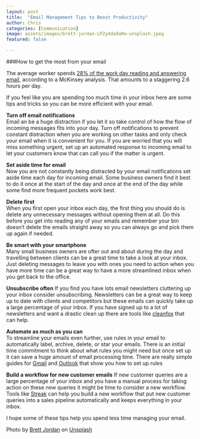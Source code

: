 ```yaml
---
layout: post
title:  "Email Management Tips to Boost Productivity"
author: Chris
categories: [Communication]
image: assets/images/brett-jordan-LPZy4da9aRo-unsplash.jpeg
featured: false

---
```


###How to get the most from your email

The average worker spends [28% of the work day reading and answering email](https://www.mckinsey.com/industries/high-tech/our-insights/the-social-economy), according to a McKinsey analysis. That amounts to a staggering 2.6 hours per day.

If you feel like you are spending too much time in your inbox here are some tips and tricks so you can be more efficient with your email.

**Turn off email notifications**  
Email an be a huge distraction if you let it so take control of how the flow of incoming messages fits into your day. Turn off notifications to prevent constant distraction when you are working on other tasks and only check your email when it is convenient for you. If you are worried that you will miss something urgent, set up an automated response to incoming email to let your customers know that can call you if the matter is urgent.

**Set aside time for email**  
Now you are not constantly being distracted by your email notifications set aside time each day for incoming email. Some business owners find it best to do it once at the start of the day and once at the end of the day while some find more frequent pockets work best.

**Delete first**  
When you first open your inbox each day, the first thing you should do is delete any unnecessary messages without opening them at all. Do this before you get into reading any of your emails and remember your bin doesn’t delete the emails straight away so you can always go and pick them up again if needed.

**Be smart with your smartphone**  
Many small business owners are ofter out and about during the day and travelling between clients can be a great time to take a look at your inbox. Just deleting messages to leave you with ones you need to action when you have more time can be a great way to have a more streamlined inbox when you get back to the office.

**Unsubscribe often**
If you find you have lots email newsletters cluttering up your inbox consider unsubscribing. Newsletters can be a great way to keep up to date with clients and competitors but these emails can quickly take up a large percentage of your inbox. If you have signed up to a lot of newsletters and want a drastic clean up there are tools like [cleanfox](https://www.cleanfox.io/en/) that can help.

**Automate as much as you can**  
To streamline your emails even further, use rules in your email to automatically label, archive, delete, or star your emails. There is an initial time commitment to think about what rules you might need but once set up it can save a huge amount of email processing time. There are really simple guides for [Gmail](https://support.google.com/mail/answer/6579?hl=en-GB) and [Outlook](https://support.microsoft.com/en-us/office/set-up-rules-in-outlook-75ab719a-2ce8-49a7-a214-6d62b67cbd41) that show you how to set up rules

**Build a workflow for new customer emails**
If new customer queries are a large percentage of your inbox and you have a manual process for taking action on these new queries it might be time to consider a new workflow. Tools like [Streak](https://www.streak.com/) can help you build a new workflow that put new customer queries into a sales pipeline automatically and keeps everything in your inbox.

I hope some of these tips help you spend less time managing your email.

Photo by [Brett Jordan](https://unsplash.com/@brett_jordan?utm_source=unsplash&utm_medium=referral&utm_content=creditCopyText) on [Unsplash](https://unsplash.com/s/photos/email?utm_source=unsplash&utm_medium=referral&utm_content=creditCopyText)
